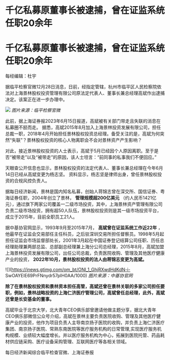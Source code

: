 # 千亿私募原董事长被逮捕，曾在证监系统任职20余年

# 千亿私募原董事长被逮捕，曾在证监系统任职20余年

每经编辑：杜宇

据临平检察官微12月28日消息，日前，经指定管辖，杭州市临平区人民检察院依法对上海景林股权投资管理有限公司原法定代表人、董事长兼总经理高斌作出逮捕决定。该案正在进一步办理中。

![](https://inews.gtimg.com/om_bt/OH0CJuEAaZS7P7iuVSTY8iC7NVuWxNcBqjlisKcSM7-MMAA/1000)
_图片来源：临平检察官微_

此前，据上海证券报2023年6月15日报道，高斌被有关部门带走且失联的消息在私募圈不胫而走。
据悉，高斌2015年8月加入上海景林投资发展有限公司，担任总裁一职，2018年4月开始担任景林股权投资总经理。备受关注的是，高斌为何突然“失联”？景林股权投资的核心人物离职会不会对景林资产产生影响？

对此，接近景林股权投资的人士表示，高斌于5月已经因个人原因离职。至于是否“被带走”以及“被带走”的原因，该人士坦言：“前同事的私事我们不便回应。”

天眼查公开信息也显示，景林股权投资的法定代表人、董事长兼总经理在今年6月14日已经从高斌变更为杨志坚。
资料显示，杨志坚是律师出身，曾任景林股权投资的合规风控负责人。

据每日经济新闻，景林是国内知名私募，创始人蒋锦志曾在深交所、国信证券、粤海证券任职，2004年创立了景林， **管理规模超200亿美元**
（约人民币1421亿元），通过旗下两家公司覆盖一二级市场投资，其中，上海景林资产管理有限公司负责二级市场投资，拥有超50人队伍，景林股权投资则是其一级市场投资平台，成立于2015年，目前全职员工21人。

据中基协官网显示，1993年9月至2015年7月， **高斌曾在证监系统工作近22年**
，他最早在证监会交易部任主任科员，之后驻深圳交易所担任督察员。1998年5月起担任证监会市场监督部处长，2001年3月起在中国证券登记结算公司任职、历任总经理助理兼两部总监、总部副总经理兼上海分公司总经理，2015年8月，高斌加盟上海景林投资发展有限公司，出任公司总裁，负责医院收购、管理及其他医疗健康产业的投资，
**2022年10月，景林股权投资的法人由蒋锦志变更为高斌。**

![](https://inews.gtimg.com/om_bt/ONI_1_GhjRXwdHdKdN-i-
SwOAYEIE69PrFNnydr57pIH0AA/1000) _图片来源：中基协官网_

**除了在景林股权投资和景林资本担任高管，高斌还曾在景林关联的多家公司担任要职，例如，景林战略投资的上海仁济医疗管理公司，高斌曾任总经理，此外，高斌还曾是长安基金的董事。**

高斌毕业于北京大学，北大青年CEO俱乐部曾邀请他做主题分享，据北大青年CEO俱乐部微信公众号介绍，高斌在景林主要负责医院收购、管理及其他医疗健康产业的投资，他作为项目负责人主导南京扬子医院的收购，并负责上海仁济医疗集团、南京扬子医院、常熟东南医院等医疗服务机构的日常管理,实现医疗服务机构规模、业绩较大幅度增长。并以医疗服务机构为中心，拓展到医院托管、药品耗材供应链采购、医疗设备采购管理、互联网医疗等各相关领域。

每日经济新闻综合临平检查官微、上海证券报


